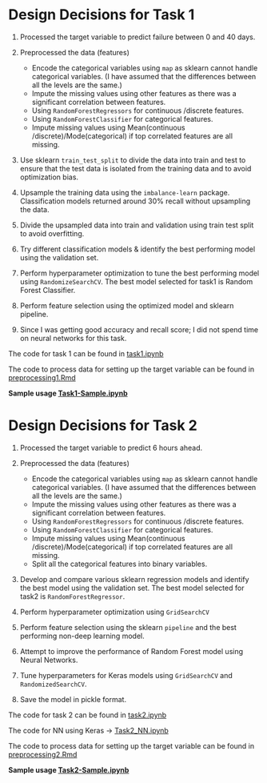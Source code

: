 # Design Decisions for Task 1

1. Processed the target variable to predict failure between 0 and 40 days.

2. Preprocessed the data (features)
    - Encode the categorical variables using `map` as sklearn cannot handle categorical variables. (I have assumed that the differences between all the levels are the same.)
    - Impute the missing values using other features as there was a significant correlation between features. 
    - Using `RandomForestRegressors` for continuous /discrete features.
    - Using `RandomForestClassifier` for categorical features.
    - Impute missing values using Mean(continuous /discrete)/Mode(categorical) if top correlated features are all missing.
3. Use sklearn `train_test_split` to divide the data into train and test to ensure that the test data is isolated from the training data and to avoid optimization bias.
4. Upsample the training data using the `imbalance-learn` package. Classification models returned around 30% recall without upsampling the data.
5. Divide the upsampled data into train and validation using train test split to avoid overfitting.
6. Try different classification models & identify the best performing model using the validation set.
7. Perform hyperparameter optimization to tune the best performing model using `RandomizeSearchCV`. The best model selected for task1 is Random Forest Classifier.
8. Perform feature selection using the optimized model and sklearn pipeline.
9. Since I was getting good accuracy and recall score; I did not spend time on neural networks for this task.

The code for task 1 can be found in [task1.ipynb](src/Task1.ipynb)

The code to process data for setting up the target variable can be found in [preprocessing1.Rmd](src/preprocessing1.Rmd)

**Sample usage [Task1-Sample.ipynb](src/Task1-Sample.ipynb)**

# Design Decisions for Task 2

1. Processed the target variable to predict 6 hours ahead.

2. Preprocessed the data (features)
    - Encode the categorical variables using `map` as sklearn cannot handle categorical variables. (I have assumed that the differences between all the levels are the same.)
    - Impute the missing values using other features as there was a significant correlation between features. 
    - Using `RandomForestRegressors` for continuous /discrete features.
    - Using `RandomForestClassifier` for categorical features.
    - Impute missing values using Mean(continuous /discrete)/Mode(categorical) if top correlated features are all missing.
    - Split all the categorical features into binary variables.
3. Develop and compare various sklearn regression models and identify the best model using the validation set.  The best model selected for task2 is `RandomForestRegressor`.
4. Perform hyperparameter optimization using `GridSearchCV`
5. Perform feature selection using the sklearn `pipeline` and the best performing non-deep learning model.
6. Attempt to improve the performance of Random Forest model using Neural Networks.
7. Tune hyperparameters for Keras models using `GridSearchCV` and `RandomizedSearchCV`.
8. Save the model in pickle format.

The code for task 2 can be found in [task2.ipynb](src/Task2.ipynb)

The code for NN using Keras -> [Task2_NN.ipynb](src/Task2_NN.ipynb)

The code to process data for setting up the target variable can be found in [preprocessing2.Rmd](src/preprocessing2.Rmd)

**Sample usage [Task2-Sample.ipynb](src/Task2-Sample.ipynb)**
